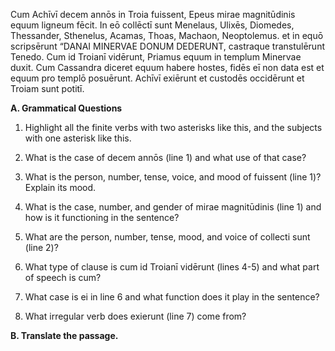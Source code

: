 Cum Achīvī decem annōs in Troia fuissent, Epeus mirae magnitūdinis equum ligneum fēcit. 
In eō collēctī sunt Menelaus, Ulixēs, Diomedes, Thessander, Sthenelus, Acamas, Thoas, Machaon, Neoptolemus. 
et in equō scripsērunt “DANAI MINERVAE DONUM DEDERUNT, castraque transtulērunt Tenedo. 
Cum id Troianī vidērunt, Priamus equum in templum Minervae duxit. 
Cum Cassandra diceret equum habere hostes, fidēs eī non data est et equum pro templō posuērunt. 
Achīvī exiērunt et custodēs occidērunt et Troiam sunt potitī.

**A. Grammatical Questions**
1. Highlight all the finite verbs with two asterisks like this, and the subjects with one asterisk like this.

2. What is the case of decem annōs (line 1) and what use of that case?

3. What is the person, number, tense, voice, and mood of fuissent (line 1)? Explain its mood.

4. What is the case, number, and gender of mirae magnitūdinis (line 1) and how is it functioning in the sentence?

5. What are the person, number, tense, mood, and voice of collecti sunt (line 2)?

6. What type of clause is cum id Troianī vidērunt (lines 4-5) and what part of speech is cum?

7. What case is ei in line 6 and what function does it play in the sentence?

8. What irregular verb does exierunt (line 7) come from?



**B. Translate the passage.**
